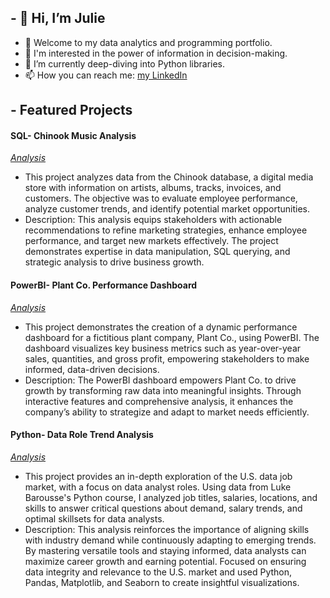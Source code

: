 ## - 👋 Hi, I’m Julie
- 👀 Welcome to my data analytics and programming portfolio.
- 🌼 I'm interested in the power of information in decision-making. 
- 🌱 I’m currently deep-diving into Python libraries. 
- 📫 How you can reach me: [my LinkedIn](www.linkedin.com/in/julielsasosa)

## - Featured Projects
#### SQL- Chinook Music Analysis
[_Analysis_](https://github.com/julielsa/SQL-chinook-music-data-analysis)
  - This project analyzes data from the Chinook database, a digital media store with information on artists, albums, tracks, invoices, and customers. The objective was to evaluate employee performance, analyze customer trends, and identify potential market opportunities.
  - Description: This analysis equips stakeholders with actionable recommendations to refine marketing strategies, enhance employee performance, and target new markets effectively. The project demonstrates expertise in data manipulation, SQL querying, and strategic analysis to drive business growth.

#### PowerBI- Plant Co. Performance Dashboard
[_Analysis_](https://github.com/julielsa/PowerBI-PlantCo-performance-report)
  - This project demonstrates the creation of a dynamic performance dashboard for a fictitious plant company, Plant Co., using PowerBI. The dashboard visualizes key business metrics such as year-over-year sales, quantities, and gross profit, empowering stakeholders to make informed, data-driven decisions.
  - Description: The PowerBI dashboard empowers Plant Co. to drive growth by transforming raw data into meaningful insights. Through interactive features and comprehensive analysis, it enhances the company’s ability to strategize and adapt to market needs efficiently.

#### Python- Data Role Trend Analysis
[_Analysis_](https://github.com/julielsa/Python-data-roles-analysis)
  - This project provides an in-depth exploration of the U.S. data job market, with a focus on data analyst roles. Using data from Luke Barousse's Python course, I analyzed job titles, salaries, locations, and skills to answer critical questions about demand, salary trends, and optimal skillsets for data analysts.
  - Description: This analysis reinforces the importance of aligning skills with industry demand while continuously adapting to emerging trends. By mastering versatile tools and staying informed, data analysts can maximize career growth and earning potential. Focused on ensuring data integrity and relevance to the U.S. market and used Python, Pandas, Matplotlib, and Seaborn to create insightful visualizations. 
<!---
julielsa/julielsa is a ✨ special ✨ repository because its `README.md` (this file) appears on your GitHub profile.
You can click the Preview link to take a look at your changes.
--->
